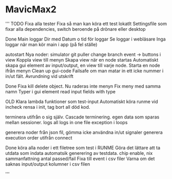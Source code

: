 # MavicMax2


'''
TODO
Fixa alla tester
Fixa så man kan köra ett test lokatlt
Settingsfile som fixar alla dependencies, switch beroende på drönare eller desktop






Done
Main loggar
Dir med Datum o tid för loggar
Se loggar i webläsare
Inga loggar när man kör main i app (på fel ställe)

autostart
Nya noder:
 simulator
 git puller change branch
event -> buttons i view
Koppla view till menyn
Skapa view när en node startas
Automatiskt skapa gui element av input/output, en view till varje node.
Starta en node ifrån menyn
Clean up gui-code
Failsafe om man matar in ett icke nummer i in/ut fält.
Avrundning vid utskrift


Done
Fixa kill delete object. Nu raderas inte menyn
Fix meny med samma namn
Typer i gui element
read input fields with type

OLD
Klara lambda funktioner som test-input
Automatiskt köra runme vid incheck
rensa i init, tag bort all död kod.

terminera utifrån o sig själv.
Cascade terminering.
egen data som sparas mellan sessioner.
logs all logs in one file
exception i loops

generera noder från json fil, gömma icke användna in/ut signaler
generera execution order utifrån connect

Done
köra alla noder i ett filetree som test i RUNME
Göra det lättare att ta utdata som indata
automatsik generering av testdata.
chip enable, nix
sammanfattning antal passed/fail
Fixa till event i csv filer
Varna om det saknas input/output kolumner i csv filen

'''

